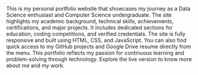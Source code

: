 This is my personal portfolio website that showcases my journey as a Data Science enthusiast and Computer Science undergraduate. The site highlights my academic background, technical skills, achievements, certifications, and major projects. It includes dedicated sections for education, coding competitions, and verified credentials. The site is fully responsive and built using HTML, CSS, and JavaScript. You can also find quick access to my GitHub projects and Google Drive resume directly from the menu. This portfolio reflects my passion for continuous learning and problem-solving through technology. Explore the live version to know more about me and my work.
